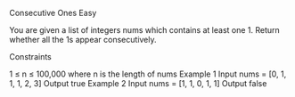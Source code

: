 Consecutive Ones
Easy

You are given a list of integers nums which contains at least one 1. Return whether all the 1s appear consecutively.

Constraints

1 ≤ n ≤ 100,000 where n is the length of nums
Example 1
Input
nums = [0, 1, 1, 1, 2, 3]
Output
true
Example 2
Input
nums = [1, 1, 0, 1, 1]
Output
false
